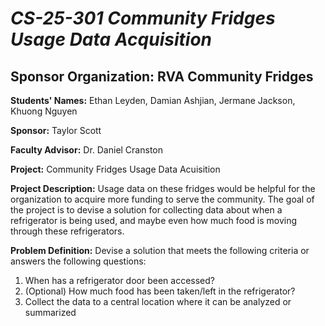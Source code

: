 # *CS-25-301 Community Fridges Usage Data Acquisition*
## **Sponsor Organization:** RVA Community Fridges

**Students' Names:** Ethan Leyden, Damian Ashjian, Jermane Jackson, Khuong Nguyen

**Sponsor:** Taylor Scott

**Faculty Advisor:** Dr. Daniel Cranston

**Project:** Community Fridges Usage Data Acuisition

**Project Description:** Usage data on these fridges would be helpful for the organization to acquire more funding to serve the community. The goal of the project is to devise a solution for collecting data about when a refrigerator is being used, and maybe even how much food is moving through these refrigerators. 

**Problem Definition:** Devise a solution that meets the following criteria or answers the following questions:

1. When has a refrigerator door been accessed?
2. (Optional) How much food has been taken/left in the refrigerator?
3. Collect the data to a central location where it can be analyzed or summarized

